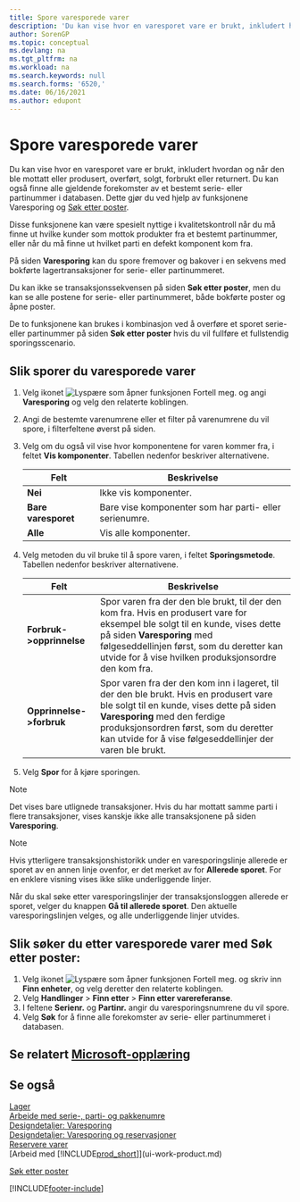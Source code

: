 ```yaml
---
title: Spore varesporede varer
description: 'Du kan vise hvor en varesporet vare er brukt, inkludert hvordan og når den ble mottatt, produsert eller returnert med funksjonene Varesporing og Finn enheter.'
author: SorenGP
ms.topic: conceptual
ms.devlang: na
ms.tgt_pltfrm: na
ms.workload: na
ms.search.keywords: null
ms.search.forms: '6520,'
ms.date: 06/16/2021
ms.author: edupont
---
```

# <a name="trace-item-tracked-items" />Spore varesporede varer

Du kan vise hvor en varesporet vare er brukt, inkludert hvordan og når den ble mottatt eller produsert, overført, solgt, forbrukt eller returnert. Du kan også finne alle gjeldende forekomster av et bestemt serie- eller partinummer i databasen. Dette gjør du ved hjelp av funksjonene Varesporing og [Søk etter poster](ui-find-entries.md).  

Disse funksjonene kan være spesielt nyttige i kvalitetskontroll når du må finne ut hvilke kunder som mottok produkter fra et bestemt partinummer, eller når du må finne ut hvilket parti en defekt komponent kom fra.  

 På siden **Varesporing** kan du spore fremover og bakover i en sekvens med bokførte lagertransaksjoner for serie- eller partinummeret.  

 Du kan ikke se transaksjonssekvensen på siden **Søk etter poster**, men du kan se alle postene for serie- eller partinummeret, både bokførte poster og åpne poster.  

 De to funksjonene kan brukes i kombinasjon ved å overføre et sporet serie- eller partinummer på siden **Søk etter poster** hvis du vil fullføre et fullstendig sporingsscenario. <!-- For more information, see [Walkthrough: Tracing Serial-Lot Numbers](walkthrough-tracing-serial-lot-numbers.md).   -->

## <a name="to-trace-item-tracked-items" />Slik sporer du varesporede varer

1.  Velg ikonet ![Lyspære som åpner funksjonen Fortell meg.](media/ui-search/search_small.png "Fortell hva du vil gjøre") og angi **Varesporing** og velg den relaterte koblingen.  
2.  Angi de bestemte varenumrene eller et filter på varenumrene du vil spore, i filterfeltene øverst på siden.  
3.  Velg om du også vil vise hvor komponentene for varen kommer fra, i feltet **Vis komponenter**. Tabellen nedenfor beskriver alternativene.  

    |Felt|Beskrivelse|  
    |----------------------------------|---------------------------------------|  
    |**Nei**|Ikke vis komponenter.|  
    |**Bare varesporet**|Bare vise komponenter som har parti- eller serienumre.|  
    |**Alle**|Vis alle komponenter.|  

4.  Velg metoden du vil bruke til å spore varen, i feltet **Sporingsmetode**. Tabellen nedenfor beskriver alternativene.  

    |Felt|Beskrivelse|  
    |----------------------------------|---------------------------------------|  
    |**Forbruk->opprinnelse**|Spor varen fra der den ble brukt, til der den kom fra. Hvis en produsert vare for eksempel ble solgt til en kunde, vises dette på siden **Varesporing** med følgeseddellinjen først, som du deretter kan utvide for å vise hvilken produksjonsordre den kom fra.|  
    |**Opprinnelse->forbruk**|Spor varen fra der den kom inn i lageret, til der den ble brukt. Hvis en produsert vare ble solgt til en kunde, vises dette på siden **Varesporing** med den ferdige produksjonsordren først, som du deretter kan utvide for å vise følgeseddellinjer der varen ble brukt.|  

5.  Velg **Spor** for å kjøre sporingen.  

> [!NOTE]  
>  Det vises bare utlignede transaksjoner. Hvis du har mottatt samme parti i flere transaksjoner, vises kanskje ikke alle transaksjonene på siden **Varesporing**.   

> [!NOTE]  
>  Hvis ytterligere transaksjonshistorikk under en varesporingslinje allerede er sporet av en annen linje ovenfor, er det merket av for **Allerede sporet**. For en enklere visning vises ikke slike underliggende linjer.  
>   
>  Når du skal søke etter varesporingslinjer der transaksjonsloggen allerede er sporet, velger du knappen **Gå til allerede sporet**. Den aktuelle varesporingslinjen velges, og alle underliggende linjer utvides.  

## <a name="to-find-item-tracked-items-with-find-entries" />Slik søker du etter varesporede varer med Søk etter poster:

1. Velg ikonet ![Lyspære som åpner funksjonen Fortell meg.](media/ui-search/search_small.png "Fortell hva du vil gjøre") og skriv inn **Finn enheter**, og velg deretter den relaterte koblingen.  
2. Velg **Handlinger** > **Finn etter** > **Finn etter varereferanse**.
3. I feltene **Serienr.** og **Partinr.** angir du varesporingsnumrene du vil spore.  
4. Velg **Søk** for å finne alle forekomster av serie- eller partinummeret i databasen.  

## <a name="see-related-microsoft-trainingtrainingmodulesprepare-item-tracking" />Se relatert [Microsoft-opplæring](/training/modules/prepare-item-tracking/)

## <a name="see-also" />Se også

[Lager](inventory-manage-inventory.md)  
[Arbeide med serie-, parti- og pakkenumre](inventory-how-work-item-tracking.md)  
[Designdetaljer: Varesporing](design-details-item-tracking.md)  
[Designdetaljer: Varesporing og reservasjoner](design-details-item-tracking-and-reservations.md)  
[Reservere varer](inventory-how-to-reserve-items.md)  
[Arbeid med [!INCLUDE[prod_short](includes/prod_short.md)]](ui-work-product.md)  
<!-- [Walkthrough: Tracing Serial-Lot Numbers](walkthrough-tracing-serial-lot-numbers.md)   -->
[Søk etter poster](ui-find-entries.md)  


[!INCLUDE[footer-include](includes/footer-banner.md)]
